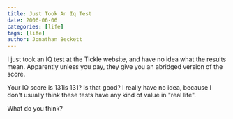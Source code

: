 ```yaml
---
title: Just Took An Iq Test
date: 2006-06-06
categories: [life]
tags: [life]
author: Jonathan Beckett
---
```


I just took an IQ test at the Tickle website, and have no idea what the results mean. Apparently unless you pay, they give you an abridged version of the score.

Your IQ score is 131is 131? Is that good? I really have no idea, because I don't usually think these tests have any kind of value in "real life".

What do you think?